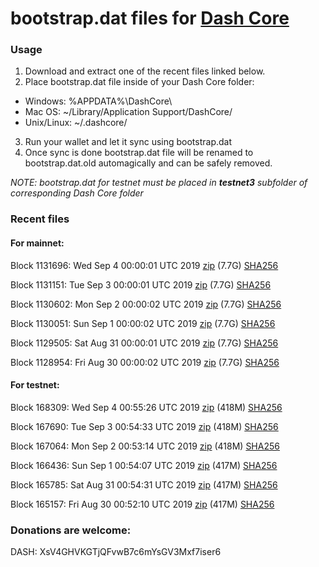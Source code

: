 # bootstrap.dat files for [Dash Core](https://www.dash.org)

### Usage

1. Download and extract one of the recent files linked below.
2. Place bootstrap.dat file inside of your Dash Core folder:
 - Windows: %APPDATA%\DashCore\
 - Mac OS: ~/Library/Application Support/DashCore/
 - Unix/Linux: ~/.dashcore/
3. Run your wallet and let it sync using bootstrap.dat
4. Once sync is done bootstrap.dat file will be renamed to bootstrap.dat.old automagically and can be safely removed.

_NOTE: bootstrap.dat for testnet must be placed in **testnet3** subfolder of corresponding Dash Core folder_

### Recent files

#### For mainnet:

Block 1131696: Wed Sep  4 00:00:01 UTC 2019 [zip](https://dash-bootstrap.ams3.digitaloceanspaces.com/mainnet/2019-09-04/bootstrap.dat.zip) (7.7G) [SHA256](https://dash-bootstrap.ams3.digitaloceanspaces.com/mainnet/2019-09-04/sha256.txt)

Block 1131151: Tue Sep  3 00:00:01 UTC 2019 [zip](https://dash-bootstrap.ams3.digitaloceanspaces.com/mainnet/2019-09-03/bootstrap.dat.zip) (7.7G) [SHA256](https://dash-bootstrap.ams3.digitaloceanspaces.com/mainnet/2019-09-03/sha256.txt)

Block 1130602: Mon Sep  2 00:00:02 UTC 2019 [zip](https://dash-bootstrap.ams3.digitaloceanspaces.com/mainnet/2019-09-02/bootstrap.dat.zip) (7.7G) [SHA256](https://dash-bootstrap.ams3.digitaloceanspaces.com/mainnet/2019-09-02/sha256.txt)

Block 1130051: Sun Sep  1 00:00:02 UTC 2019 [zip](https://dash-bootstrap.ams3.digitaloceanspaces.com/mainnet/2019-09-01/bootstrap.dat.zip) (7.7G) [SHA256](https://dash-bootstrap.ams3.digitaloceanspaces.com/mainnet/2019-09-01/sha256.txt)

Block 1129505: Sat Aug 31 00:00:01 UTC 2019 [zip](https://dash-bootstrap.ams3.digitaloceanspaces.com/mainnet/2019-08-31/bootstrap.dat.zip) (7.7G) [SHA256](https://dash-bootstrap.ams3.digitaloceanspaces.com/mainnet/2019-08-31/sha256.txt)

Block 1128954: Fri Aug 30 00:00:02 UTC 2019 [zip](https://dash-bootstrap.ams3.digitaloceanspaces.com/mainnet/2019-08-30/bootstrap.dat.zip) (7.7G) [SHA256](https://dash-bootstrap.ams3.digitaloceanspaces.com/mainnet/2019-08-30/sha256.txt)


#### For testnet:

Block 168309: Wed Sep  4 00:55:26 UTC 2019 [zip](https://dash-bootstrap.ams3.digitaloceanspaces.com/testnet/2019-09-04/bootstrap.dat.zip) (418M) [SHA256](https://dash-bootstrap.ams3.digitaloceanspaces.com/testnet/2019-09-04/sha256.txt)

Block 167690: Tue Sep  3 00:54:33 UTC 2019 [zip](https://dash-bootstrap.ams3.digitaloceanspaces.com/testnet/2019-09-03/bootstrap.dat.zip) (418M) [SHA256](https://dash-bootstrap.ams3.digitaloceanspaces.com/testnet/2019-09-03/sha256.txt)

Block 167064: Mon Sep  2 00:53:14 UTC 2019 [zip](https://dash-bootstrap.ams3.digitaloceanspaces.com/testnet/2019-09-02/bootstrap.dat.zip) (418M) [SHA256](https://dash-bootstrap.ams3.digitaloceanspaces.com/testnet/2019-09-02/sha256.txt)

Block 166436: Sun Sep  1 00:54:07 UTC 2019 [zip](https://dash-bootstrap.ams3.digitaloceanspaces.com/testnet/2019-09-01/bootstrap.dat.zip) (417M) [SHA256](https://dash-bootstrap.ams3.digitaloceanspaces.com/testnet/2019-09-01/sha256.txt)

Block 165785: Sat Aug 31 00:54:31 UTC 2019 [zip](https://dash-bootstrap.ams3.digitaloceanspaces.com/testnet/2019-08-31/bootstrap.dat.zip) (417M) [SHA256](https://dash-bootstrap.ams3.digitaloceanspaces.com/testnet/2019-08-31/sha256.txt)

Block 165157: Fri Aug 30 00:52:10 UTC 2019 [zip](https://dash-bootstrap.ams3.digitaloceanspaces.com/testnet/2019-08-30/bootstrap.dat.zip) (417M) [SHA256](https://dash-bootstrap.ams3.digitaloceanspaces.com/testnet/2019-08-30/sha256.txt)


### Donations are welcome:

DASH: XsV4GHVKGTjQFvwB7c6mYsGV3Mxf7iser6
